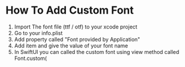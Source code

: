 #  How To Add Custom Font
1. Import The font file (ttf / otf) to your xcode project
2. Go to your info.plist
3. Add property called "Font provided by Application"
4. Add item and give the value of your font name
5. In SwiftUI you can called the custom font using view method called Font.custom(

